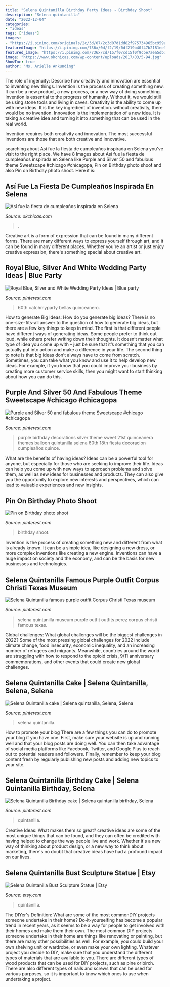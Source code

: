 ```yaml
---
title: "Selena Quintanilla Birthday Party Ideas ~ Birthday Shoot"
description: "Selena quintanilla"
date: "2022-12-04"
categories:
- "ideas"
tags: ["ideas"]
images:
- "https://i.pinimg.com/originals/2c/3d/07/2c3d07d1dd82f975734965bc959abfcc.jpg"
featuredImage: "https://i.pinimg.com/736x/0d/f2/19/0df219b40f47b2181ee3a5323af2e8f5--selena-quintanilla-birthday-birthday-cakes.jpg"
featured_image: "https://i.pinimg.com/736x/cd/15/f0/cd15f0f9cbe7aea5db76407db1844674.jpg"
image: "https://www.okchicas.com/wp-content/uploads/2017/03/5-94.jpg"
ShowToc: true
author: "Ms. Arielle Ankunding"
---
```



The role of ingenuity: Describe how creativity and innovation are essential to inventing new things.
Invention is the process of creating something new. It can be a new product, a new process, or a new way of doing something. Invention is essential to the progress of humanity. Without it, we would still be using stone tools and living in caves.
Creativity is the ability to come up with new ideas. It is the key ingredient of invention. without creativity, there would be no invention. Innovation is the implementation of a new idea. It is taking a creative idea and turning it into something that can be used in the real world.

Invention requires both creativity and innovation. The most successful inventions are those that are both creative and innovative.

	

		
searching about Así fue la fiesta de cumpleaños inspirada en Selena you've visit to the right place. We have 8 Images about Así fue la fiesta de cumpleaños inspirada en Selena like Purple and Silver 50 and fabulous theme Sweetscape #chicago #chicagopa, Pin on Birthday photo shoot and also Pin on Birthday photo shoot. Here it is:
		
    
## Así Fue La Fiesta De Cumpleaños Inspirada En Selena

<img loading=lazy src="https://www.okchicas.com/wp-content/uploads/2017/03/5-94.jpg" onerror="this.onerror=null;this.src='https://tse3.mm.bing.net/th?id=OIP.IH0gzXGosDqU1hMSTnFNzwHaLP&amp;pid=15.1';" alt="Así fue la fiesta de cumpleaños inspirada en Selena">

_Source: okchicas.com_

>. 

	

Creative art is a form of expression that can be found in many different forms. There are many different ways to express yourself through art, and it can be found in many different places. Whether you're an artist or just enjoy creative expression, there's something special about creative art.

    
## Royal Blue, Silver And White Wedding Party Ideas | Blue Party

<img loading=lazy src="https://i.pinimg.com/736x/cd/15/f0/cd15f0f9cbe7aea5db76407db1844674.jpg" onerror="this.onerror=null;this.src='https://tse1.mm.bing.net/th?id=OIP.EABk22-AFZqlqvErlsPBmgHaJ3&amp;pid=15.1';" alt="Royal Blue, Silver and White Wedding Party Ideas | Blue party">

_Source: pinterest.com_

>60th catchmyparty bellas quinceanero. 

	

How to generate Big Ideas: How do you generate big ideas?
There is no one-size-fits-all answer to the question of how to generate big ideas, but there are a few key things to keep in mind. The first is that different people have different ways of generating ideas. Some people prefer to think out loud, while others prefer writing down their thoughts. It doesn’t matter what type of idea you come up with – just be sure that it’s something that you can actually put into action and make a difference in your life. 
The second thing to note is that big ideas don’t always have to come from scratch. Sometimes, you can take what you know and use it to help develop new ideas. For example, if you know that you could improve your business by creating more customer service skills, then you might want to start thinking about how you can do this.

    
## Purple And Silver 50 And Fabulous Theme Sweetscape #chicago #chicagopa

<img loading=lazy src="https://i.pinimg.com/736x/af/bc/0f/afbc0ff4d54e8447d23f2879cc8da5e0.jpg" onerror="this.onerror=null;this.src='https://tse3.mm.bing.net/th?id=OIP.pB-ihjf7mLjIy_DEhJqgGAHaJ3&amp;pid=15.1';" alt="Purple and Silver 50 and fabulous theme Sweetscape #chicago #chicagopa">

_Source: pinterest.com_

>purple birthday decorations silver theme sweet 21st quinceanera themes balloon quintanilla selena 60th 18th fiesta decoracion cumpleaños quince. 

	

What are the benefits of having ideas?
Ideas can be a powerful tool for anyone, but especially for those who are seeking to improve their life. Ideas can help you come up with new ways to approach problems and solve them, as well as new ideas for businesses and products. They can also give you the opportunity to explore new interests and perspectives, which can lead to valuable experiences and new insights.

    
## Pin On Birthday Photo Shoot

<img loading=lazy src="https://i.pinimg.com/736x/87/b0/fe/87b0fe49e647c3b7427f3f4bd45ada93.jpg" onerror="this.onerror=null;this.src='https://tse4.mm.bing.net/th?id=OIP.8lAtRrhPvBhEA5lninZaOAHaNK&amp;pid=15.1';" alt="Pin on Birthday photo shoot">

_Source: pinterest.com_

>birthday shoot. 

	

Invention is the process of creating something new and different from what is already known. It can be a simple idea, like designing a new dress, or more complex inventions like creating a new engine. Inventions can have a huge impact on society and the economy, and can be the basis for new businesses and technologies.

    
## Selena Quintanilla Famous Purple Outfit Corpus Christi Texas Museum

<img loading=lazy src="https://i.pinimg.com/originals/2c/3d/07/2c3d07d1dd82f975734965bc959abfcc.jpg" onerror="this.onerror=null;this.src='https://tse1.mm.bing.net/th?id=OIP.frN2Ei_KwMl3i9_x7X8zEgHaNK&amp;pid=15.1';" alt="Selena Quintanilla famous purple outfit Corpus Christi Texas museum">

_Source: pinterest.com_

>selena quintanilla museum purple outfit outfits perez corpus christi famous texas. 

	

Global challenges: What global challenges will be the biggest challenges in 2022?
Some of the most pressing global challenges for 2022 include climate change, food insecurity, economic inequality, and an increasing number of refugees and migrants. Meanwhile, countries around the world are struggling with how to respond to the opioid crisis, 9/11 anniversary commemorations, and other events that could create new global challenges.

    
## Selena Quintanilla Cake | Selena Quintanilla, Selena, Selena

<img loading=lazy src="https://i.pinimg.com/originals/87/2c/32/872c32cd18c4db347c248adef9f726c4.jpg" onerror="this.onerror=null;this.src='https://tse2.mm.bing.net/th?id=OIP.1t3-0ays4frppwLkMJWR0QHaJ4&amp;pid=15.1';" alt="Selena Quintanilla cake | Selena quintanilla, Selena, Selena">

_Source: pinterest.com_

>selena quintanilla. 

	

How to promote your blog
There are a few things you can do to promote your blog if you have one. First, make sure your website is up and running well and that your blog posts are doing well. You can then take advantage of social media platforms like Facebook, Twitter, and Google Plus to reach out to potential readers and followers. Finally, remember to keep your blog content fresh by regularly publishing new posts and adding new topics to your site.

    
## Selena Quintanilla Birthday Cake | Selena Quintanilla Birthday, Selena

<img loading=lazy src="https://i.pinimg.com/736x/0d/f2/19/0df219b40f47b2181ee3a5323af2e8f5--selena-quintanilla-birthday-birthday-cakes.jpg" onerror="this.onerror=null;this.src='https://tse1.mm.bing.net/th?id=OIP.MAAfdBGjQ2kzpiQN7FbueQHaHa&amp;pid=15.1';" alt="Selena Quintanilla Birthday cake | Selena quintanilla birthday, Selena">

_Source: pinterest.com_

>quintanilla. 

	

Creative Ideas: What makes them so great?
creative ideas are some of the most unique things that can be found, and they can often be credited with having helped to change the way people live and work. Whether it's a new way of thinking about product design, or a new way to think about marketing, there's no doubt that creative ideas have had a profound impact on our lives.

    
## Selena Quintanilla Bust Sculpture Statue | Etsy

<img loading=lazy src="https://i.etsystatic.com/22277492/r/il/393427/3119881002/il_fullxfull.3119881002_ixel.jpg" onerror="this.onerror=null;this.src='https://tse4.mm.bing.net/th?id=OIP.vzKmCk7uypAh6bWxLa_mNwHaJ4&amp;pid=15.1';" alt="Selena Quintanilla Bust Sculpture Statue | Etsy">

_Source: etsy.com_

>quintanilla. 

	

The DIYer's Definition: What are some of the most commonDIY projects someone undertake in their home?
Do-it-yourselfing has become a popular trend in recent years, as it seems to be a way for people to get involved with their homes and make them their own. The most common DIY projects someone undertake in their home are things like renovating or painting, but there are many other possibilities as well. For example, you could build your own shelving unit or wardrobe, or even make your own lighting.
Whatever project you decide to DIY, make sure that you understand the different types of materials that are available to you. There are different types of wood products that can be used for DIY projects, such as pine or birch. There are also different types of nails and screws that can be used for various purposes, so it is important to know which ones to use when undertaking a project.


